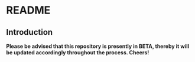 # README

## Introduction

**Please be advised that this repository is presently in BETA, thereby it will be updated accordingly throughout the process.  Cheers!**
